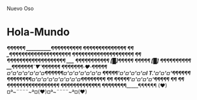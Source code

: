 Nuevo Oso
# Hola-Mundo
_______________¶¶¶¶¶¶
__________¶¶¶¶¶¶¶¶__¶¶
_____¶¶¶¶¶¶¶¶¶¶¶¶¶¶ ¶¶
_¶¶¶¶¶¶¶¶¶¶¶¶¶¶¶¶¶¶¶¶
¶¶¶__¶¶¶¶¶¶¶¶¶¶¶¶¶¶¶¶¶
_¶¶ ¶¶¶¶¶¶¶¶¶¶¶¶¶¶¶¶¶¶¶
___ ¶¶¶¶¶¶¶¶¶¶¶ [█]¶¶¶¶¶
____¶¶¶¶¶ [█] ¶¶¶¶¶¶¶¶¶¶
_____¶¶¶¶¶¶¶`▼´¶¶¶¶¶¶
______¶¶¶¶¶¶¶·♥·¶¶¶¶¶
__¤'¤'¤'¤'¤'¤'¤¶¶¶¶¶¶¤'¤'¤'¤'¤'¤'¤
__¶¶¶¶¶'¤'¤'¤'¤'¤I T.'¤'¤'¤'¶¶¶¶¶¶
¶¶¶¶¶¶¶¶¤'¤'¤'¤'¤'¤'¤'¤'¤¶¶¶¶¶¶¶¶
¶¶____ ¶¶¶¶¶'¤'¤'¤'¤'¶¶¶¶¶____ ¶¶
¶¶_____ ¶¶¶¶¶¶¶¶¶¶¶¶¶¶¶____¶¶
_¶¶___¶¶¶¶¶________¶¶¶¶___¶¶
__¶¶¶¶¶¶¶¶___________¶¶¶¶¶¶
(♥)¤ª~¨¨¨¨~ª¤(♥)¤ª~¨¨¨¨~ª¤(♥)
